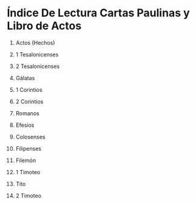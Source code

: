 # Índice De Lectura Cartas Paulinas y Libro de Actos

1. Actos (Hechos)

2. 1 Tesalonicenses 

3. 2 Tesalonicenses 

4. Gálatas

5. 1 Corintios 

6. 2 Corintios 

7. Romanos

8. Efesios

9. Colosenses 

10. Filipenses

11. Filemón

12. 1 Timoteo

13. Tito

14. 2 Timoteo


